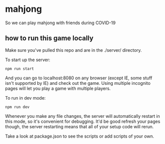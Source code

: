 # mahjong
So we can play mahjong with friends during COVID-19

## how to run this game locally
Make sure you've pulled this repo and are in the ./server/ directory.

To start up the server:
```
npm run start
```
And you can go to localhost:8080 on any browser (except IE, some stuff isn't supported by IE) and check out the game. Using multiple incognito pages will let you play a game with multiple players.

To run in dev mode:
```
npm run dev
```
Whenever you make any file changes, the server will automatically restart in this mode, so it's convenient for debugging. It'd be good refresh your pages though, the server restarting means that all of your setup code will rerun.

Take a look at package.json to see the scripts or add scripts of your own.

